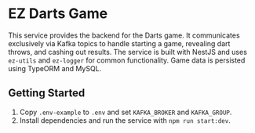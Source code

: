 # EZ Darts Game

This service provides the backend for the Darts game. It communicates exclusively via Kafka topics to handle starting a game, revealing dart throws, and cashing out results. The service is built with NestJS and uses `ez-utils` and `ez-logger` for common functionality. Game data is persisted using TypeORM and MySQL.

## Getting Started

1. Copy `.env-example` to `.env` and set `KAFKA_BROKER` and `KAFKA_GROUP`.
2. Install dependencies and run the service with `npm run start:dev`.
